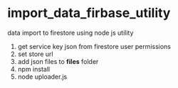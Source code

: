 # import_data_firbase_utility
data import to firestore using node js utility 

1.  get service key json from firestore user permissions
2. set store url
3. add json files to **files** folder 
4. npm install
5. node uploader.js
